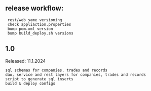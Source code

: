 ## release workflow:

     rest/web same versioning
     check appliaction.properties 
     bump pom.xml version
     bump build_deploy.sh versions 

## 1.0
Released: 11.1.2024

    sql schemas for companies, trades and records
    dao, service and rest layers for companies, trades and records
    script to generate sql inserts
    build & deploy configs
